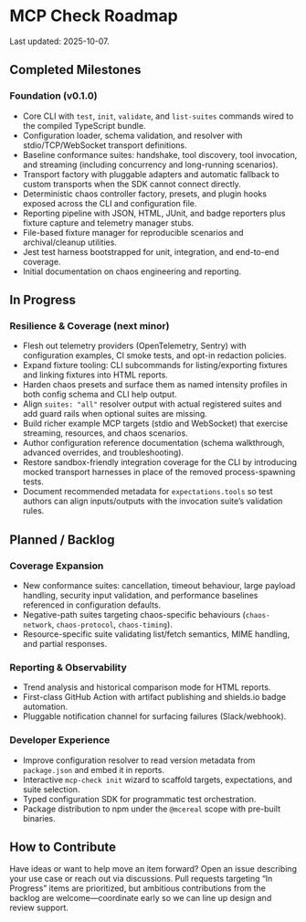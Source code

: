 # MCP Check Roadmap

Last updated: 2025-10-07.

## Completed Milestones

### Foundation (v0.1.0)
- Core CLI with `test`, `init`, `validate`, and `list-suites` commands wired to the compiled TypeScript bundle.
- Configuration loader, schema validation, and resolver with stdio/TCP/WebSocket transport definitions.
- Baseline conformance suites: handshake, tool discovery, tool invocation, and streaming (including concurrency and long-running scenarios).
- Transport factory with pluggable adapters and automatic fallback to custom transports when the SDK cannot connect directly.
- Deterministic chaos controller factory, presets, and plugin hooks exposed across the CLI and configuration file.
- Reporting pipeline with JSON, HTML, JUnit, and badge reporters plus fixture capture and telemetry manager stubs.
- File-based fixture manager for reproducible scenarios and archival/cleanup utilities.
- Jest test harness bootstrapped for unit, integration, and end-to-end coverage.
- Initial documentation on chaos engineering and reporting.

## In Progress

### Resilience & Coverage (next minor)
- Flesh out telemetry providers (OpenTelemetry, Sentry) with configuration examples, CI smoke tests, and opt-in redaction policies.
- Expand fixture tooling: CLI subcommands for listing/exporting fixtures and linking fixtures into HTML reports.
- Harden chaos presets and surface them as named intensity profiles in both config schema and CLI help output.
- Align `suites: "all"` resolver output with actual registered suites and add guard rails when optional suites are missing.
- Build richer example MCP targets (stdio and WebSocket) that exercise streaming, resources, and chaos scenarios.
- Author configuration reference documentation (schema walkthrough, advanced overrides, and troubleshooting).
- Restore sandbox-friendly integration coverage for the CLI by introducing mocked transport harnesses in place of the removed process-spawning tests.
- Document recommended metadata for `expectations.tools` so test authors can align inputs/outputs with the invocation suite’s validation rules.

## Planned / Backlog

### Coverage Expansion
- New conformance suites: cancellation, timeout behaviour, large payload handling, security input validation, and performance baselines referenced in configuration defaults.
- Negative-path suites targeting chaos-specific behaviours (`chaos-network`, `chaos-protocol`, `chaos-timing`).
- Resource-specific suite validating list/fetch semantics, MIME handling, and partial responses.

### Reporting & Observability
- Trend analysis and historical comparison mode for HTML reports.
- First-class GitHub Action with artifact publishing and shields.io badge automation.
- Pluggable notification channel for surfacing failures (Slack/webhook).

### Developer Experience
- Improve configuration resolver to read version metadata from `package.json` and embed it in reports.
- Interactive `mcp-check init` wizard to scaffold targets, expectations, and suite selection.
- Typed configuration SDK for programmatic test orchestration.
- Package distribution to npm under the `@mcereal` scope with pre-built binaries.

## How to Contribute

Have ideas or want to help move an item forward? Open an issue describing your use case or reach out via discussions. Pull requests targeting “In Progress” items are prioritized, but ambitious contributions from the backlog are welcome—coordinate early so we can line up design and review support.
